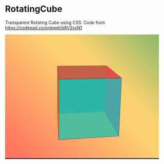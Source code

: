 # RotatingCube
Transparent Rotating Cube using CSS.
Code from https://codepad.co/snippet/b8V2xxN1

<img src="pic.png" />
